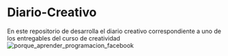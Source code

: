 # Diario-Creativo

En este repositorio de desarrolla el diario creativo correspondiente a uno de los entregables del curso de creatividad
![porque_aprender_programacion_facebook](https://github.com/sebastianovalle/Diario-Creativo/assets/75762926/6804a9fe-8fc2-4d37-aaaf-358ba0087486)
